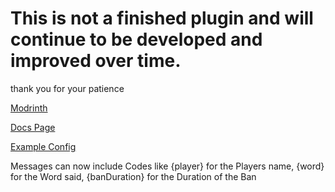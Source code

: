 # This is not a finished plugin and will continue to be developed and improved over time.

thank you for your patience

[Modrinth](https://modrinth.com/plugin/bcblock)

[Docs Page](https://bcblockdocs.tastypommeslul.workers.dev)

[Example Config](https://github.com/TastyPommesLul/BCBlock/blob/master/src/main/resources/example-config.yml)

Messages can now include Codes like {player} for the Players name, {word} for the Word said, {banDuration} for the Duration of the Ban